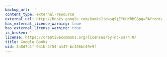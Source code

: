```yaml
---
backup_url: ''
content_type: external-resource
external_url: http://books.google.com/books?id=sg9jEYUHKRMC&pg=PAfrontcover
has_external_licence_warning: true
has_external_license_warning: true
is_broken: ''
license: https://creativecommons.org/licenses/by-nc-sa/4.0/
title: Google Books
uid: 3a8d7c1f-941b-4f54-a149-bc436bc49e9f
---
```

